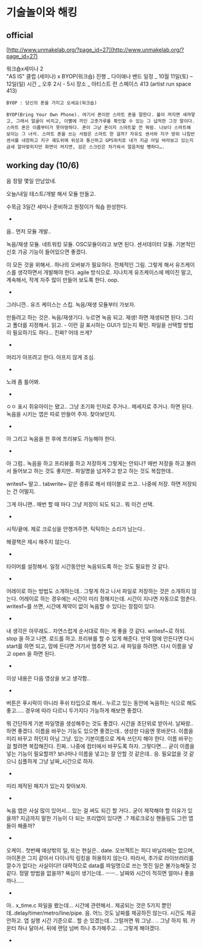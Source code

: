 # 기술놀이와 해킹

## official
[http://www.unmakelab.org/?page_id=27](http://www.unmakelab.org/?page_id=27)

워크숍x세미나 2  
"AS IS" 클럽 (세미나) x BYOP(워크숍)
진행 _ 다이애나 밴드
일정 _ 10월 11일(토) – 12일(일)
시간 _ 오후 2시 - 5시 
장소 _ 아티스트 런 스페이스 413 (artist run space 413)
 
```
BYOP : 당신의 폰을 가지고 오세요(워크숍)

BYOP(Bring Your Own Phone). 여기서 폰이란 스마트 폰을 말한다. 불이 꺼지면 새까맣고, 그래서 얼굴이 비치고, 이빨에 끼인 고춧가루를 확인할 수 있는 그 넙적한 그것 말이다. 스마트 폰은 이름부터가 못마땅하다. 폰이 그냥 폰이지 스마트할 껀 뭐람. 나보다 스마트해 보이는 그 녀석. 스마트 폰을 쓰는 사람은 스마트 한 걸까? 자유도 센서와 지구 방위 나침반 센서를 내장하고 지구 궤도위에 위성과 통신하고 GPS위치로 내가 지금 어딜 바라보고 있는지 금세 알아맞히지만 화면이 꺼지면, 검은 스크린은 차가워서 얼음처럼 쨍하다….
```

## working day (10/6)

음 정말 몇일 안남았네.

오늘/내일 테스트/개발 해서 모듈 만들고.

수목금 3일간 세미나 준비하고 원정이가 웍숍 완성한다.

-

음.. 먼저 모듈 개발..

녹음/재생 모듈.
네트워킹 모듈. OSC모듈이라고 보면 된다.
센서데이터 모듈. 기본적인 신호 가공 기능이 들어있으면 좋겠다.

이 모든 것을 위해서.. 하나의 오버뷰가 필요하다.
전체적인 그림. 그렇게 해서 유즈케이스를 생각하면서 개발해야 한다.
agile 방식으로. 지나치게 유즈케이스에 메이진 말고, 계속해서, 작게 자주 많이 만들어 보도록 한다.
oop.

-

그러니깐.. 유즈 케이스는 스킵.
녹음/재생 모듈부터 가보자.

만들려고 하는 것은.
녹음/재생기다.
누르면 녹음 되고. 재생! 하면 재생되면 된다.
그리고 폴더를 지정해서. 읽고. - 이런 걸 표시하는 GUI가 있는지 확인.
파일을 선택할 방법이 필요하기도 하다... 진짜? 어데 쓰게?

-

머리가 아프려고 한다. 아프지 않게 조심.

-

노래 좀 틀어봐.

-

ㅇㅇ 표시 쥐유아이는 됐고.. 그냥 초기화 인자로 주거나.. 메세지로 주거나. 하면 된다.
녹음을 시키는 앱은 따로 만들어 주자.
찾아보던지.

-

아 그리고 녹음을 한 후에 프리뷰도 가능해야 한다.

-

아 그럼.. 녹음을 하고 프리뷰를 하고 저장하게 그렇게는 안되나? 매번 저장을 하고 불러서 들어보고 하는 것도 좋지만..
파일명을 넘겨주고 받고 하는 것도 복잡한데..

writesf~ 말고.. tabwrite~ 같은 종류로 해서 테이블로 쓰고.. 나중에 저장. 하면 저장되는 건 어떨지.

그게 아니면.. 매번 할 때 마다 그냥 저장이 되도 되고.. 뭐 이건 선택.

-

시작/끝에. 제로 크로싱을 안챙겨주면. 틱틱하는 소리가 남는다..

해결책은 제시 해주지 않는다.

-

타이머를 설정해서. 일정 시간동안만 녹음되도록 하는 것도 필요한 것 같다.

-

어레이로 하는 방법도 소개하는데.. 그렇게 하고 나서 파일로 저장하는 것은 소개하지 않는다.
어레이로 하는 경우에는 시간이 미리 정해지는데. 시간이 지나면 자동으로 멈춘다.
writesf~를 쓰면, 시간에 제약이 없이 녹음할 수 있다는 장점이 있다.

-

내 생각은 아무래도.. 자연스럽게 순서대로 하는 게 좋을 것 같다.
writesf~로 하되. stop 을 하고 나면. 로드를 하고. 프리뷰를 할 수 있게 해준다.
만약 맘에 안든다면 다시 start를 하면 되고, 맘에 든다면 거기서 멈추면 되고.
새 파일을 하려면. 다시 이름을 넣고 open 을 하면 된다.

-

이상 내용은 다음 영상을 보고 생각함..

[](http://www.youtube.com/watch?v=oXE7BvUd8W0)

-

버튼은 푸시락이 아니라 푸쉬 타입으로 해서.. 누르고 있는 동안에 녹음하는 식으로 해도 좋고..... 경우에 따라 다르니 두가지다 가능하게 해보면 좋겠다.

뭐 간단하게 기본 파일명을 생성해주는 것도 좋겠다. 시간을 초단위로 받아서. 날짜랑.. 하면 좋겠다. 이름을 바꾸는 기능도 있으면 좋겠는데.. 생성한 다음엔 못바꾼다. 이름을 미리 바꾸고 하던지 아님 그냥. 있는 기본이름으로 계속 쓰던지 해야 한다.
이름 바꾸는 걸 할려면 복잡해진다. 진짜.. 나중에 컴터에서 바꾸도록 하자.
그렇다면.... 굳이 이름을 넣는 기능이 필요할까? 보나마나 이름을 넣고는 잘 안할 것 같은데..
응.
필요없을 것 같으니 심플하게 그냥 날짜_시간으로 하자.

-

미리 제작된 패치가 있는지 찾아보자.

-

녹음 앱은 사실 많이 있어서... 있는 걸 써도 되긴 할 거다.. 굳이 제작해야 할 이유가 있을까?
지금까지 말한 기능이 다 되는 프리앱이 있다면 ..?
제로크로싱 핸들링도 그런 앱들이 해줄까?

-

오케이.. 
첫번째 예상밖의 일, 또는 현실은.. date. 오브젝트는 피디 바닐라에는 없으며, 아이폰은 그지 같아서 다이나믹 링킹을 허용하지 않는다. 따라서, 추가로 라이브러리를 깔수가 없다는 사실이다!! 대략적으로 data를 파일명으로 쓰는 멋진 일은 불가능해질 것 같다.
정말 방법을 없을까? 욕심이 생기는데.. ㅡㅡ.. 날짜와 시간이 적히면 얼마나 좋을까나.....

-

아.. x_time.c 파일을 봤는데... 시간에 관련해서.. 제공되는 것은 5가지 뿐인데..delay/timer/metro/line/pipe.
음. 어느 것도 날짜를 제공하진 않는다. 시간도 제공안하고.
앱 실행 시간 기준으로.. 할 순 있겠는데.. 그럴꺼면 뭐 그냥..
.. 그냥 하지 뭐. 카운터 하나 달아서.
뒤에 랜덤 넘버 하나 추가해주고.
..
그렇게 해야겠다.

-

